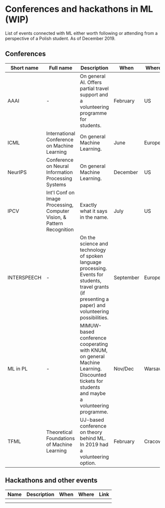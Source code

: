 # Conferences and hackathons in ML (WIP)
List of events connected with ML either worth following or attending from a perspective of a Polish student. As of December 2019.

## Conferences

| Short name  | Full name                                                              | Description                                                                                                                                             | When      | Where  | Link                                                       |
|-------------|------------------------------------------------------------------------|---------------------------------------------------------------------------------------------------------------------------------------------------------|-----------|--------|------------------------------------------------------------|
| AAAI        | -                                                                      | On general AI. Offers partial travel support and a volunteering programme for students.                                                                 | February  | US     | https://aaai.org/Conferences/AAAI-20/                      |
| ICML        | International Conference on Machine Learning                           | On general Machine Learning.                                                                                                                            | June      | Europe | https://icml.cc/                                           |
|  NeurIPS    | Conference on Neural Information Processing Systems                    | On general Machine Learning.                                                                                                                            | December  | US     | https://nips.cc/                                           |
| IPCV        | Int'l Conf on Image Processing, Computer Vision, & Pattern Recognition | Exactly what it says in the name.                                                                                                                       | July      | US     | https://americancse.org/events/csce2019/conferences/ipcv19 |
| INTERSPEECH | -                                                                      | On the science and technology of spoken language processing. Events for students, travel grants (if presenting a paper) and volunteering possibilities. | September | Europe | https://www.interspeech2019.org                            |
| ML in PL    | -                                                                      | MIMUW-based conference cooperating with KNUM, on general Machine Learning. Discounted tickets for students and maybe a volunteering programme.    | Nov/Dec   | Warsaw | https://conference.mlinpl.org/                             |
| TFML        | Theoretical Foundations of Machine Learning                            | UJ-based conference on theory behind ML. In 2019 had a volunteering option.                                                                       | February  | Cracow | https://tfml.gmum.net/                                     |

## Hackathons and other events

| Name | Description | When | Where | Link |
|------|-------------|------|-------|------|
|      |             |      |       |      |
|      |             |      |       |      |
